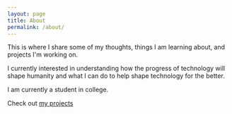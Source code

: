 ```yaml
---
layout: page
title: About
permalink: /about/
---
```


This is where I share some of my thoughts, things I am learning about, and projects I'm working on. 

I currently interested in understanding how the progress of technology will shape humanity and what I can do to help shape technology for the better. 

I am currently a student in college. 

Check out [my projects][https://github.com/vvayne]

[https://github.com/vvayne]: https://github.com/vvayne "alink"